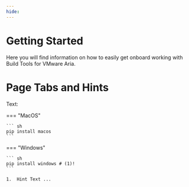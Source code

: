 ```yaml
---
hide:
---
```

# Getting Started
Here you will find information on how to easily get onboard working with Build Tools for VMware Aria.


# Page Tabs and Hints
Text:

=== "MacOS"

    ``` sh
    pip install macos
    ```

=== "Windows"

    ``` sh
    pip install windows # (1)!
    ```

    1.  Hint Text ...


